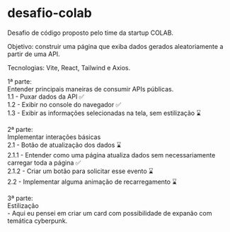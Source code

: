 # desafio-colab
 Desafio de código proposto pelo time da startup COLAB.
 
 Objetivo: construir uma página que exiba dados gerados aleatoriamente a partir de uma API.

 Tecnologias: Vite, React, Tailwind e Axios.

 1ª parte: <br />
    Entender principais maneiras de consumir APIs públicas. <br />
        1.1 - Puxar dados da API ✅ <br />
        1.2 - Exibir no console do navegador ✅ <br />
        1.3 - Exibir as informações selecionadas na tela, sem estilização ⌛ <br />

2ª parte: <br />
    Implementar interações básicas <br />
        2.1 - Botão de atualização dos dados ⌛ <br />
            2.1.1 - Entender como uma página atualiza dados sem necessariamente carregar toda a página ✅ <br />
            2.1.2 - Criar um botão para solicitar esse evento ⌛ <br />
        2.2 - Implementar alguma animação de recarregamento ⌛ <br />

3ª parte: <br />
    Estilização <br />
        - Aqui eu pensei em criar um card com possibilidade de expanão com temática cyberpunk. 
